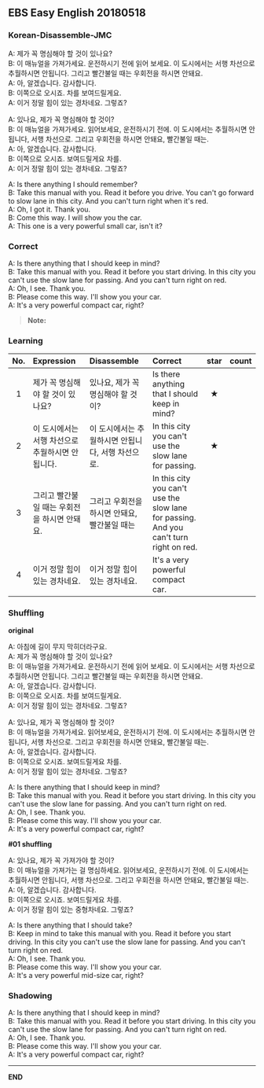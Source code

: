## EBS Easy English 20180518

### Korean-Disassemble-JMC

A: 제가 꼭 명심해야 할 것이 있나요?  
B: 이 매뉴얼을 가져가세요. 운전하시기 전에 읽어 보세요. 이 도시에서는 서행 차선으로 추월하시면 안됩니다. 그리고 빨간불일 때는 우회전을 하시면 안돼요.  
A: 아, 알겠습니다. 감사합니다.  
B: 이쪽으로 오시죠. 차를 보여드릴게요.  
A: 이거 정말 힘이 있는 경차네요. 그렇죠?  

A: 있나요, 제가 꼭 명심해야 할 것이?  
B: 이 매뉴얼을 가져가세요. 읽어보세요, 운전하시기 전에. 이 도시에서는 추월하시면 안됩니다, 서행 차선으로. 그리고 우회전을 하시면 안돼요, 빨간불일 때는.  
A: 아, 알겠습니다. 감사합니다.  
B: 이쪽으로 오시죠. 보여드릴게요 차를.  
A: 이거 정말 힘이 있는 경차네요. 그렇죠?  

A: Is there anything I should remember?  
B: Take this manual with you. Read it before you drive. You can't go forward to slow lane in this city. And you can't turn right when it's red.  
A: Oh, I got it. Thank you.  
B: Come this way. I will show you the car.  
A: This one is a very powerful small car, isn't it?

### Correct

A: Is there anything that I should keep in mind?  
B: Take this manual with you. Read it before you start driving. In this city you can't use the slow lane for passing. And you can't turn right on red.  
A: Oh, I see. Thank you.  
B: Please come this way. I'll show you your car.  
A: It's a very powerful compact car, right?


> **Note:**

### Learning

| No. | Expression | Disassemble | Correct | star | count |
| :---: | :--- | :--- | :--- | :---: | :---: |
| 1 | 제가 꼭 명심해야 할 것이 있나요? | 있나요, 제가 꼭 명심해야 할 것이? | Is there anything that I should keep in mind? | ★ |
| 2 | 이 도시에서는 서행 차선으로 추월하시면 안됩니다. | 이 도시에서는 추월하시면 안됩니다, 서행 차선으로. | In this city you can't use the slow lane for passing. | ★ |
| 3 | 그리고 빨간불일 때는 우회전을 하시면 안돼요. | 그리고 우회전을 하시면 안돼요, 빨간불일 때는 | In this city you can't use the slow lane for passing. And you can't turn right on red. | |
| 4 | 이거 정말 힘이 있는 경차네요. | 이거 정말 힘이 있는 경차네요. | It's a very powerful compact car. | |


### Shuffling

**original**

A: 아침에 길이 무지 막히더라구요.  
A: 제가 꼭 명심해야 할 것이 있나요?  
B: 이 매뉴얼을 가져가세요. 운전하시기 전에 읽어 보세요. 이 도시에서는 서행 차선으로 추월하시면 안됩니다. 그리고 빨간불일 때는 우회전을 하시면 안돼요.  
A: 아, 알겠습니다. 감사합니다.  
B: 이쪽으로 오시죠. 차를 보여드릴게요.  
A: 이거 정말 힘이 있는 경차네요. 그렇죠?  

A: 있나요, 제가 꼭 명심해야 할 것이?  
B: 이 매뉴얼을 가져가세요. 읽어보세요, 운전하시기 전에. 이 도시에서는 추월하시면 안됩니다, 서행 차선으로. 그리고 우회전을 하시면 안돼요, 빨간불일 때는.  
A: 아, 알겠습니다. 감사합니다.  
B: 이쪽으로 오시죠. 보여드릴게요 차를.  
A: 이거 정말 힘이 있는 경차네요. 그렇죠?  

A: Is there anything that I should keep in mind?  
B: Take this manual with you. Read it before you start driving. In this city you can't use the slow lane for passing. And you can't turn right on red.  
A: Oh, I see. Thank you.  
B: Please come this way. I'll show you your car.  
A: It's a very powerful compact car, right?

**#01 shuffling**

A: 있나요, 제가 꼭 가져가야 할 것이?  
B: 이 매뉴얼을 가져가는 걸 명심하세요. 읽어보세요, 운전하시기 전에. 이 도시에서는 추월하시면 안됩니다, 서행 차선으로. 그리고 우회전을 하시면 안돼요, 빨간불일 때는.  
A: 아, 알겠습니다. 감사합니다.  
B: 이쪽으로 오시죠. 보여드릴게요 차를.  
A: 이거 정말 힘이 있는 중형차네요. 그렇죠?  

A: Is there anything that I should take?  
B: Keep in mind to take this manual with you. Read it before you start driving. In this city you can't use the slow lane for passing. And you can't turn right on red.  
A: Oh, I see. Thank you.  
B: Please come this way. I'll show you your car.  
A: It's a very powerful mid-size car, right?  

### Shadowing

A: Is there anything that I should keep in mind?  
B: Take this manual with you. Read it before you start driving. In this city you can't use the slow lane for passing. And you can't turn right on red.  
A: Oh, I see. Thank you.  
B: Please come this way. I'll show you your car.  
A: It's a very powerful compact car, right?  

---

**END**
